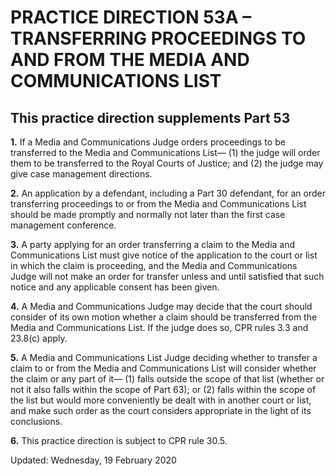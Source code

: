 # PRACTICE DIRECTION 53A – TRANSFERRING PROCEEDINGS TO AND FROM THE MEDIA AND COMMUNICATIONS LIST
## This practice direction supplements Part 53

**1.** If a Media and Communications Judge orders proceedings to be transferred to the Media and Communications List—
(1) the judge will order them to be transferred to the Royal Courts of Justice; and
(2) the judge may give case management directions.

**2.** An application by a defendant, including a Part 30 defendant, for an order transferring proceedings to or from the Media and Communications List should be made promptly and normally not later than the first case management conference.

**3.** A party applying for an order transferring a claim to the Media and Communications List must give notice of the application to the court or list in which the claim is proceeding, and the Media and Communications Judge will not make an order for transfer unless and until satisfied that such notice and any applicable consent has been given.

**4.** A Media and Communications Judge may decide that the court should consider of its own motion whether a claim should be transferred from the Media and Communications List. If the judge does so, CPR rules 3.3 and 23.8(c) apply.

**5.** A Media and Communications List Judge deciding whether to transfer a claim to or from the Media and Communications List will consider whether the claim or any part of it—
(1) falls outside the scope of that list (whether or not it also falls within the scope of Part 63); or
(2) falls within the scope of the list but would more conveniently be dealt with in another court or list, and make such order as the court considers appropriate in the light of its conclusions.

**6.** This practice direction is subject to CPR rule 30.5.

Updated: Wednesday, 19 February 2020
